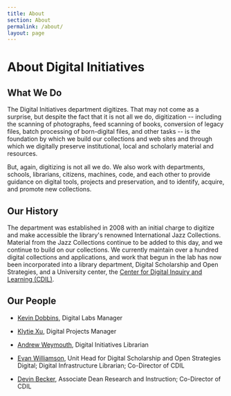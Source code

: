 ```yaml
---
title: About
section: About
permalink: /about/
layout: page
---
```


<h1 class="py-4">About Digital Initiatives</h1>

## What We Do

The Digital Initiatives department digitizes. That may not come as a surprise, but despite the fact that it is not all we do, digitization -- including the scanning of photographs, feed scanning of books, conversion of legacy files, batch processing of born-digital files, and other tasks -- is the foundation by which we build our collections and web sites and through which we digitally preserve institutional, local and scholarly material and resources.

But, again, digitizing is not all we do. We also work with departments, schools, librarians, citizens, machines, code, and each other to provide guidance on digital tools, projects and preservation, and to identify, acquire, and promote new collections.

## Our History

The department was established in 2008 with an initial charge to digitize and make accessible the library's renowned International Jazz Collections. Material from the Jazz Collections continue to be added to this day, and we continue to build on our collections. We currently maintain over a hundred digital collections and applications, and work that begun in the lab has now been incorporated into a library department, Digital Scholarship and Open Strategies, and a University center, the [Center for Digital Inquiry and Learning (CDIL)](https://cdil.lib.uidaho.edu).

## Our People

- [Kevin Dobbins](https://www.lib.uidaho.edu/about/people/kdobbins.html), Digital Labs Manager

- [Klytie Xu](https://www.lib.uidaho.edu/about/people/kxu.html), Digital Projects Manager

- [Andrew Weymouth](https://www.lib.uidaho.edu/about/people/aweymouth.html), Digital Initiatives Librarian

- [Evan Williamson](https://www.lib.uidaho.edu/about/people/ewilliamson.html), Unit Head for Digital Scholarship and Open Strategies
Digital; Digital Infrastructure Librarian; Co-Director of CDIL

- [Devin Becker](https://www.lib.uidaho.edu/about/people/dbecker.html), Associate Dean Research and Instruction; Co-Director of CDIL
